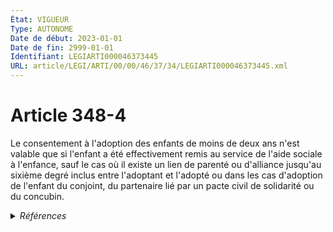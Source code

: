```yaml
---
État: VIGUEUR
Type: AUTONOME
Date de début: 2023-01-01
Date de fin: 2999-01-01
Identifiant: LEGIARTI000046373445
URL: article/LEGI/ARTI/00/00/46/37/34/LEGIARTI000046373445.xml
---
```


<h1>Article 348-4</h1>

Le consentement à l'adoption des enfants de moins de deux ans n'est valable que
si l'enfant a été effectivement remis au service de l'aide sociale à l'enfance,
sauf le cas où il existe un lien de parenté ou d'alliance jusqu'au sixième degré
inclus entre l'adoptant et l'adopté ou dans les cas d'adoption de l'enfant du
conjoint, du partenaire lié par un pacte civil de solidarité ou du concubin.


<details>
  <summary><em>Références</em></summary>

  <h2>Articles faisant référence à l'article</h2>
  
  <ul>
    <li>
      <a href="https://legal.tricoteuses.fr//redirection/LEGIARTI000046369142?vers=git&vers=legifrance">Ordonnance n° 2022-1292 du 5 octobre 2022 prise en application de l'article 18 de la loi n° 2022-219 du 21 février 2022 visant à réformer l'adoption - article 3 ENTIEREMENT_MODIF</a> DEPLACEMENT cible
    </li>
    <li>
      <a href="https://legal.tricoteuses.fr//redirection/LEGIARTI000045204933?vers=git&vers=legifrance">Code civil - article 348-5 AUTONOME MODIFIE, en vigueur du 2022-02-23 au 2023-01-01</a> CONCORDANCE cible
    </li>
    <li>
      <a href="https://legal.tricoteuses.fr//redirection/LEGIARTI000046369150?vers=git&vers=legifrance">Ordonnance n° 2022-1292 du 5 octobre 2022 prise en application de l'article 18 de la loi n° 2022-219 du 21 février 2022 visant à réformer l'adoption - article 7 ENTIEREMENT_MODIF</a> MODIFIE source
    </li>
  </ul>
  
  <h2>Références faites par l'article</h2>
  
  <ul>
    <li>
      1989-02-10 CITATION cible <a href="https://legal.tricoteuses.fr//redirection/LEGIARTI000006683757?vers=git&vers=legifrance">Décret n°89-95 du 10 février 1989 relatif aux oeuvres d'adoption. - article 22 AUTONOME ABROGE, en vigueur du 1989-02-14 au 2002-04-25</a>
    </li>
    <li>
      2002-04-18 CITATION cible <a href="https://legal.tricoteuses.fr//redirection/LEGIARTI000006684423?vers=git&vers=legifrance">Décret n°2002-575 du 18 avril 2002 relatif aux organismes autorisés et habilités pour l'adoption - article 18 AUTONOME ABROGE, en vigueur du 2002-04-25 au 2004-10-26</a>
    </li>
    <li>
      2022-10-05 DEPLACEMENT source <a href="https://legal.tricoteuses.fr//redirection/LEGIARTI000046369142?vers=git&vers=legifrance">Ordonnance n° 2022-1292 du 5 octobre 2022 prise en application de l'article 18 de la loi n° 2022-219 du 21 février 2022 visant à réformer l'adoption - article 3 ENTIEREMENT_MODIF</a>
    </li>
    <li>
      2022-10-05 MODIFIE cible <a href="https://legal.tricoteuses.fr//redirection/LEGIARTI000046369150?vers=git&vers=legifrance">Ordonnance n° 2022-1292 du 5 octobre 2022 prise en application de l'article 18 de la loi n° 2022-219 du 21 février 2022 visant à réformer l'adoption - article 7 ENTIEREMENT_MODIF</a>
    </li>
    <li>
      2999-01-01 CONCORDANCE source <a href="https://legal.tricoteuses.fr//redirection/LEGIARTI000045204933?vers=git&vers=legifrance">Code civil - article 348-5 AUTONOME MODIFIE, en vigueur du 2022-02-23 au 2023-01-01</a>
    </li>
    <li>
      2999-01-01 CITATION cible <a href="https://legal.tricoteuses.fr//redirection/LEGIARTI000047971703?vers=git&vers=legifrance">Code de l'action sociale et des familles - article R225-31 AUTONOME VIGUEUR, en vigueur depuis le 2023-08-16</a>
    </li>
  </ul>
</details>
